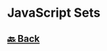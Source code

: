 <h1>JavaScript Sets</h1>


<h2><a href="https://github.com/sanjay9616/JavaScript/blob/master/JavaScript-Tutorial/Data-Types/Object.md"> 🔙 Back</a></h2>